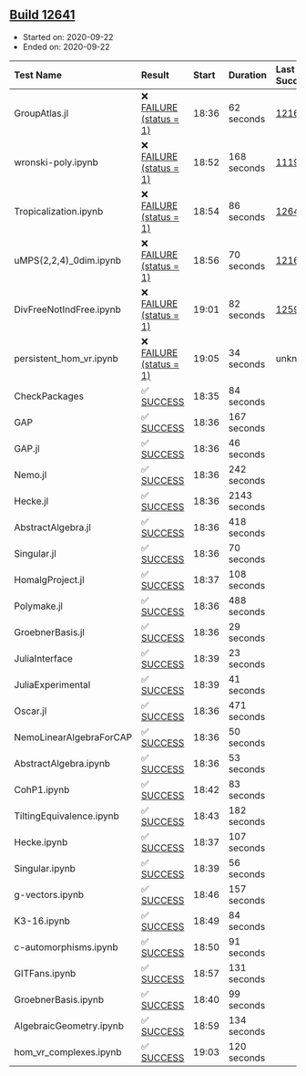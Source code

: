 ## [Build 12641](https://oscarci.mathematik.uni-kl.de/job/oscar/12641/)

* Started on: 2020-09-22
* Ended on: 2020-09-22

| Test Name    | Result | Start | Duration | Last Success | First Failure |
|:-------------|:-------|:------|:---------|:-------------|:--------------|
| GroupAtlas.jl | ❌ [FAILURE (status = 1)](https://oscarci.mathematik.uni-kl.de/job/oscar/12641/artifact/logs/build-12641/GroupAtlas.jl.log) | 18:36 | 62 seconds | [12167](https://oscarci.mathematik.uni-kl.de/job/oscar/12167/) | [12168](https://oscarci.mathematik.uni-kl.de/job/oscar/12168/) |
| wronski-poly.ipynb | ❌ [FAILURE (status = 1)](https://oscarci.mathematik.uni-kl.de/job/oscar/12641/artifact/logs/build-12641/wronski-poly.ipynb.log) | 18:52 | 168 seconds | [11192](https://oscarci.mathematik.uni-kl.de/job/oscar/11192/) | [11193](https://oscarci.mathematik.uni-kl.de/job/oscar/11193/) |
| Tropicalization.ipynb | ❌ [FAILURE (status = 1)](https://oscarci.mathematik.uni-kl.de/job/oscar/12641/artifact/logs/build-12641/Tropicalization.ipynb.log) | 18:54 | 86 seconds | [12640](https://oscarci.mathematik.uni-kl.de/job/oscar/12640/) | [12641](https://oscarci.mathematik.uni-kl.de/job/oscar/12641/) |
| uMPS(2,2,4)_0dim.ipynb | ❌ [FAILURE (status = 1)](https://oscarci.mathematik.uni-kl.de/job/oscar/12641/artifact/logs/build-12641/uMPS-2-2-4-_0dim.ipynb.log) | 18:56 | 70 seconds | [12167](https://oscarci.mathematik.uni-kl.de/job/oscar/12167/) | [12168](https://oscarci.mathematik.uni-kl.de/job/oscar/12168/) |
| DivFreeNotIndFree.ipynb | ❌ [FAILURE (status = 1)](https://oscarci.mathematik.uni-kl.de/job/oscar/12641/artifact/logs/build-12641/DivFreeNotIndFree.ipynb.log) | 19:01 | 82 seconds | [12594](https://oscarci.mathematik.uni-kl.de/job/oscar/12594/) | [12595](https://oscarci.mathematik.uni-kl.de/job/oscar/12595/) |
| persistent_hom_vr.ipynb | ❌ [FAILURE (status = 1)](https://oscarci.mathematik.uni-kl.de/job/oscar/12641/artifact/logs/build-12641/persistent_hom_vr.ipynb.log) | 19:05 | 34 seconds | unknown | unknown |
| CheckPackages | ✅ [SUCCESS](https://oscarci.mathematik.uni-kl.de/job/oscar/12641/artifact/logs/build-12641/CheckPackages.log) | 18:35 | 84 seconds |  |  |
| GAP | ✅ [SUCCESS](https://oscarci.mathematik.uni-kl.de/job/oscar/12641/artifact/logs/build-12641/GAP.log) | 18:36 | 167 seconds |  |  |
| GAP.jl | ✅ [SUCCESS](https://oscarci.mathematik.uni-kl.de/job/oscar/12641/artifact/logs/build-12641/GAP.jl.log) | 18:36 | 46 seconds |  |  |
| Nemo.jl | ✅ [SUCCESS](https://oscarci.mathematik.uni-kl.de/job/oscar/12641/artifact/logs/build-12641/Nemo.jl.log) | 18:36 | 242 seconds |  |  |
| Hecke.jl | ✅ [SUCCESS](https://oscarci.mathematik.uni-kl.de/job/oscar/12641/artifact/logs/build-12641/Hecke.jl.log) | 18:36 | 2143 seconds |  |  |
| AbstractAlgebra.jl | ✅ [SUCCESS](https://oscarci.mathematik.uni-kl.de/job/oscar/12641/artifact/logs/build-12641/AbstractAlgebra.jl.log) | 18:36 | 418 seconds |  |  |
| Singular.jl | ✅ [SUCCESS](https://oscarci.mathematik.uni-kl.de/job/oscar/12641/artifact/logs/build-12641/Singular.jl.log) | 18:36 | 70 seconds |  |  |
| HomalgProject.jl | ✅ [SUCCESS](https://oscarci.mathematik.uni-kl.de/job/oscar/12641/artifact/logs/build-12641/HomalgProject.jl.log) | 18:37 | 108 seconds |  |  |
| Polymake.jl | ✅ [SUCCESS](https://oscarci.mathematik.uni-kl.de/job/oscar/12641/artifact/logs/build-12641/Polymake.jl.log) | 18:36 | 488 seconds |  |  |
| GroebnerBasis.jl | ✅ [SUCCESS](https://oscarci.mathematik.uni-kl.de/job/oscar/12641/artifact/logs/build-12641/GroebnerBasis.jl.log) | 18:36 | 29 seconds |  |  |
| JuliaInterface | ✅ [SUCCESS](https://oscarci.mathematik.uni-kl.de/job/oscar/12641/artifact/logs/build-12641/JuliaInterface.log) | 18:39 | 23 seconds |  |  |
| JuliaExperimental | ✅ [SUCCESS](https://oscarci.mathematik.uni-kl.de/job/oscar/12641/artifact/logs/build-12641/JuliaExperimental.log) | 18:39 | 41 seconds |  |  |
| Oscar.jl | ✅ [SUCCESS](https://oscarci.mathematik.uni-kl.de/job/oscar/12641/artifact/logs/build-12641/Oscar.jl.log) | 18:36 | 471 seconds |  |  |
| NemoLinearAlgebraForCAP | ✅ [SUCCESS](https://oscarci.mathematik.uni-kl.de/job/oscar/12641/artifact/logs/build-12641/NemoLinearAlgebraForCAP.log) | 18:36 | 50 seconds |  |  |
| AbstractAlgebra.ipynb | ✅ [SUCCESS](https://oscarci.mathematik.uni-kl.de/job/oscar/12641/artifact/logs/build-12641/AbstractAlgebra.ipynb.log) | 18:36 | 53 seconds |  |  |
| CohP1.ipynb | ✅ [SUCCESS](https://oscarci.mathematik.uni-kl.de/job/oscar/12641/artifact/logs/build-12641/CohP1.ipynb.log) | 18:42 | 83 seconds |  |  |
| TiltingEquivalence.ipynb | ✅ [SUCCESS](https://oscarci.mathematik.uni-kl.de/job/oscar/12641/artifact/logs/build-12641/TiltingEquivalence.ipynb.log) | 18:43 | 182 seconds |  |  |
| Hecke.ipynb | ✅ [SUCCESS](https://oscarci.mathematik.uni-kl.de/job/oscar/12641/artifact/logs/build-12641/Hecke.ipynb.log) | 18:37 | 107 seconds |  |  |
| Singular.ipynb | ✅ [SUCCESS](https://oscarci.mathematik.uni-kl.de/job/oscar/12641/artifact/logs/build-12641/Singular.ipynb.log) | 18:39 | 56 seconds |  |  |
| g-vectors.ipynb | ✅ [SUCCESS](https://oscarci.mathematik.uni-kl.de/job/oscar/12641/artifact/logs/build-12641/g-vectors.ipynb.log) | 18:46 | 157 seconds |  |  |
| K3-16.ipynb | ✅ [SUCCESS](https://oscarci.mathematik.uni-kl.de/job/oscar/12641/artifact/logs/build-12641/K3-16.ipynb.log) | 18:49 | 84 seconds |  |  |
| c-automorphisms.ipynb | ✅ [SUCCESS](https://oscarci.mathematik.uni-kl.de/job/oscar/12641/artifact/logs/build-12641/c-automorphisms.ipynb.log) | 18:50 | 91 seconds |  |  |
| GITFans.ipynb | ✅ [SUCCESS](https://oscarci.mathematik.uni-kl.de/job/oscar/12641/artifact/logs/build-12641/GITFans.ipynb.log) | 18:57 | 131 seconds |  |  |
| GroebnerBasis.ipynb | ✅ [SUCCESS](https://oscarci.mathematik.uni-kl.de/job/oscar/12641/artifact/logs/build-12641/GroebnerBasis.ipynb.log) | 18:40 | 99 seconds |  |  |
| AlgebraicGeometry.ipynb | ✅ [SUCCESS](https://oscarci.mathematik.uni-kl.de/job/oscar/12641/artifact/logs/build-12641/AlgebraicGeometry.ipynb.log) | 18:59 | 134 seconds |  |  |
| hom_vr_complexes.ipynb | ✅ [SUCCESS](https://oscarci.mathematik.uni-kl.de/job/oscar/12641/artifact/logs/build-12641/hom_vr_complexes.ipynb.log) | 19:03 | 120 seconds |  |  |
